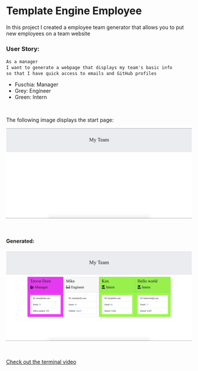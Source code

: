 # Template Engine Employee

In this project I created a employee team generator that allows you to put new employees on a team website

### User Story:

```
As a manager
I want to generate a webpage that displays my team's basic info
so that I have quick access to emails and GitHub profiles
```

* Fuschia: Manager
* Grey: Engineer
* Green: Intern

<br>

The following image displays the start page:

![SC of Template Engine Employees](imgs/sc-employee2.png)

<br>

#### Generated: 
![SC of Template Engine Employees](imgs/sc-employee1.png)

<br>

[Check out the terminal video](https://drive.google.com/file/d/11T9JPBSQGpOWiCEDLpK3Fc18OSKqW1Nh/view)

